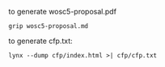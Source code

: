 
to generate wosc5-proposal.pdf

```
grip wosc5-proposal.md
```

to generate cfp.txt:

```
lynx --dump cfp/index.html >| cfp/cfp.txt
```
